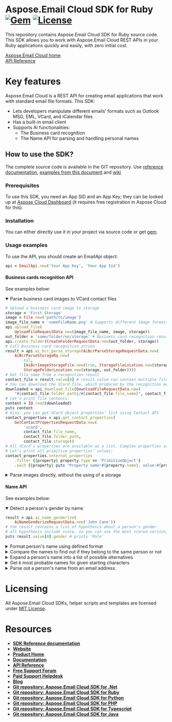 ﻿# Aspose.Email Cloud SDK for Ruby [![Gem](https://img.shields.io/gem/v/aspose_email_cloud)](https://rubygems.org/gems/aspose_email_cloud) [![License](https://img.shields.io/github/license/aspose-email-cloud/aspose-email-cloud-ruby)](https://rubygems.org/gems/aspose_email_cloud)
This repository contains Aspose.Email Cloud SDK for Ruby source code. This SDK allows you to work with Aspose.Email Cloud REST APIs in your Ruby applications quickly and easily, with zero initial cost.

[Aspose.Email Cloud home](https://products.aspose.cloud/email/family "Aspose.Email Cloud")  
[API Reference](https://apireference.aspose.cloud/email/)  

# Key features

Aspose.Email Cloud is a REST API for creating email applications that work with standard email file formats. This SDK:
- Lets developers manipulate different emails’ formats such as Outlook MSG, EML, VCard, and iCalendar files
- Has a built-in email client
- Supports AI functionalities:
    - The Business card recognition
    - The Name API for parsing and handling personal names

## How to use the SDK?
The complete source code is available in the GIT repository. 
Use [reference documentation](https://github.com/aspose-email-cloud/aspose-email-cloud-ruby/blob/master/docs/README.md), [examples from this document](#usage-examples) and [wiki](https://github.com/aspose-email-cloud/aspose-email-cloud-ruby/wiki)

### Prerequisites

To use this SDK, you need an App SID and an App Key; they can be looked up at [Aspose Cloud Dashboard](https://dashboard.aspose.cloud/#/apps) (it requires free registration in Aspose Cloud for this).

### Installation
You can either directly use it in your project via source code or get [gem](https://rubygems.org/gems/aspose_email_cloud).

### Usage examples
To use the API, you should create an EmailApi object:
```ruby
api = EmailApi.new('Your App Key', 'Your App Sid')
```

#### Business cards recognition API
See examples below:

<details open>
    <summary>Parse business card images to VCard contact files</summary>

```ruby
# Upload a business card image to storage
storage = 'First Storage'
image = File.new('path/to/image')
image_file_name = 'someFileName.png' # Supports different image formats: PNG, JPEG, BMP, TIFF, GIF, etc.
api.upload_file(
    UploadFileRequestData.new(image_file_name, image, storage))
out_folder = 'some/folder/on/storage' # Business card recognition results will be saved here
api.create_folder(CreateFolderRequestData.new(out_folder, storage))
# Call business card recognition action
result = api.ai_bcr_parse_storage(AiBcrParseStorageRequestData.new(
    AiBcrParseStorageRq.new(
        nil,
        [AiBcrImageStorageFile.new(true, StorageFileLocation.new(storage, '', fileName))],
        StorageFolderLocation.new(storage, out_folder))))
# Get file name from a recognition result
contact_file = result.value[0] # result.value can contain multiple files, if we sent multicard images or multiple images
# You can download the VCard file, which produced by the recognition method
downloaded = api.download_file(DownloadFileRequestData.new(
    "#{contact_file.folder_path}/#{contact_file.file_name}", contact_file.storage))
# Let's print file contents:
content = IO.read(downloaded)
puts content
# Also, you can get VCard object properties’ list using Contact API
contact_properties = api.get_contact_properties(
    GetContactPropertiesRequestData.new(
        'vcard',
        contact_file.file_name,
        contact_file.folder_path,
        contact_file.storage))
# All VCard’s properties are available as a list. Complex properties are represented as hierarchical structures.
# Let's print all primitive properties’ values:
contact_properties.internal_properties
    .filter {|property| property.type == 'PrimitiveObject'}
    .each {|property| puts "Property name:#{property.name}, value:#{property.value}"}
```
</details>

<details>
    <summary>Parse images directly, without the using of a storage</summary>

```ruby

# Read image from file and convert it to Base64 string
image = File.open('path/to/image', 'rb') { |f|
    bin = f.read
    Base64.encode64(bin)
}
result = api.ai_bcr_parse(AiBcrParseRequestData.new(
    AiBcrBase64Rq.new(nil, [AiBcrBase64Image.new(true, image)])))
# Result contains all recognized VCard objects (only the one in our case)
contact_properties = result.value[0]
# VCard object is available as a list of properties, without any external calls:
contact_properties.internal_properties
    .filter {|property| property.type == 'PrimitiveObject'}
    .each {|property| puts "Property name:#{property.name}, value:#{property.value}"}
```
</details>

#### Name API
See examples below:
<details open>
    <summary>Detect a person's gender by name</summary>

```ruby
result = api.ai_name_genderize(
    AiNameGenderizeRequestData.new('John Cane'))
# the result contains a list of hypothesis about a person's gender.
# all hypothesis include score, so you can use the most scored version, which will be the first in a list:
puts result.value[0].gender # prints 'Male'
```
</details>

<details>
    <summary>Format person's name using defined format</summary>

```ruby
result = api.ai_name_format(
    AiNameFormatRequestData.new('Mr. John Michael Cane', nil, nil, nil, nil, '%t%L%f%m'))
puts result.name # prints 'Mr. Cane J. M.'
```
</details>

<details>
    <summary>Compare the names to find out if they belong to the same person or not</summary>

```ruby
first = 'John Michael Cane'
second = 'Cane J.'
result = api.ai_name_match(
    AiNameMatchRequestData.new(first, second))
puts result.similarity >= 0.5 # prints 'true', names look similar
```
</details>

<details>
    <summary>Expand a person's name into a list of possible alternatives</summary>

```ruby
name = 'Smith Bobby'
result = api.ai_name_expand(AiNameExpandRequestData.new(name))
result.names
    .each {|weighted|puts weighted.name} # prints 'Mr. Smith', 'B. Smith', etc.
```
</details>

<details>
    <summary>Get k most probable names for given starting characters</summary>

```ruby
prefix = 'Dav'
result = @api.ai_name_complete(
    AiNameCompleteRequestData.new(prefix))
names = result.names
    .map {|weighted|"#{prefix}#{weighted.name}"}
    .each {|name|puts name} # prints 'David', 'Dave', 'Davis', etc.
```
</details>

<details>
    <summary>Parse out a person's name from an email address.</summary>

```ruby
address = 'john-cane@gmail.com'
result = @api.ai_name_parse_email_address(
    AiNameParseEmailAddressRequestData.new(address))
extracted_values = result.value
    .map { |item| item.name }
    .reduce(:+)
given_name = extracted_values.find {|item| item.category == 'GivenName'}
surname = extracted_values.find {|item| item.category == 'Surname'}
puts given_name.value # prints 'John'
puts surname.value # prints 'Cane'
```
</details>

# Licensing
All Aspose.Email Cloud SDKs, helper scripts and templates are licensed under [MIT License](LICENSE).

# Resources
+ [**SDK Reference documentation**](docs/README.md)
+ [**Website**](https://www.aspose.cloud)
+ [**Product Home**](https://products.aspose.cloud/Email/cloud)
+ [**Documentation**](https://docs.aspose.cloud/display/Emailcloud/Home)
+ [**API Reference**](https://apireference.aspose.cloud/email/)
+ [**Free Support Forum**](https://forum.aspose.cloud/c/email)
+ [**Paid Support Helpdesk**](https://helpdesk.aspose.cloud/)
+ [**Blog**](https://blog.aspose.cloud/category/aspose-products/aspose-email-cloud/)
+ [**Git repository: Aspose.Email Cloud SDK for .Net**](https://github.com/aspose-email-cloud/aspose-email-cloud-dotnet)
+ [**Git repository: Aspose.Email Cloud SDK for Ruby**](https://github.com/aspose-email-cloud/aspose-email-cloud-ruby)
+ [**Git repository: Aspose.Email Cloud SDK for Python**](https://github.com/aspose-email-cloud/aspose-email-cloud-python)
+ [**Git repository: Aspose.Email Cloud SDK for PHP**](https://github.com/aspose-email-cloud/aspose-email-cloud-php)
+ [**Git repository: Aspose.Email Cloud SDK for Typescript**](https://github.com/aspose-email-cloud/aspose-email-cloud-node)
+ [**Git repository: Aspose.Email Cloud SDK for Java**](https://github.com/aspose-email-cloud/aspose-email-cloud-java)
